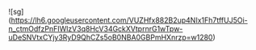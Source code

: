 ![sg]
(https://lh6.googleusercontent.com/VUZHfx882B2up4NIx1Fh7tffUJ5Oi-n_ctmOdfzPnFIWlzV3q8HcV34GckXVtprnrG1wTpw-uDeSNVtxCYjy3RyD9QhCZs5oB0NBA0GBPmHXnrzp=w1280)

